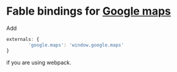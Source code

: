 Fable bindings for [Google maps](https://developers.google.com/maps/documentation/javascript/reference/)
=======

Add 

```js
externals: {
        'google.maps': 'window.google.maps'
}
```

if you are using webpack.